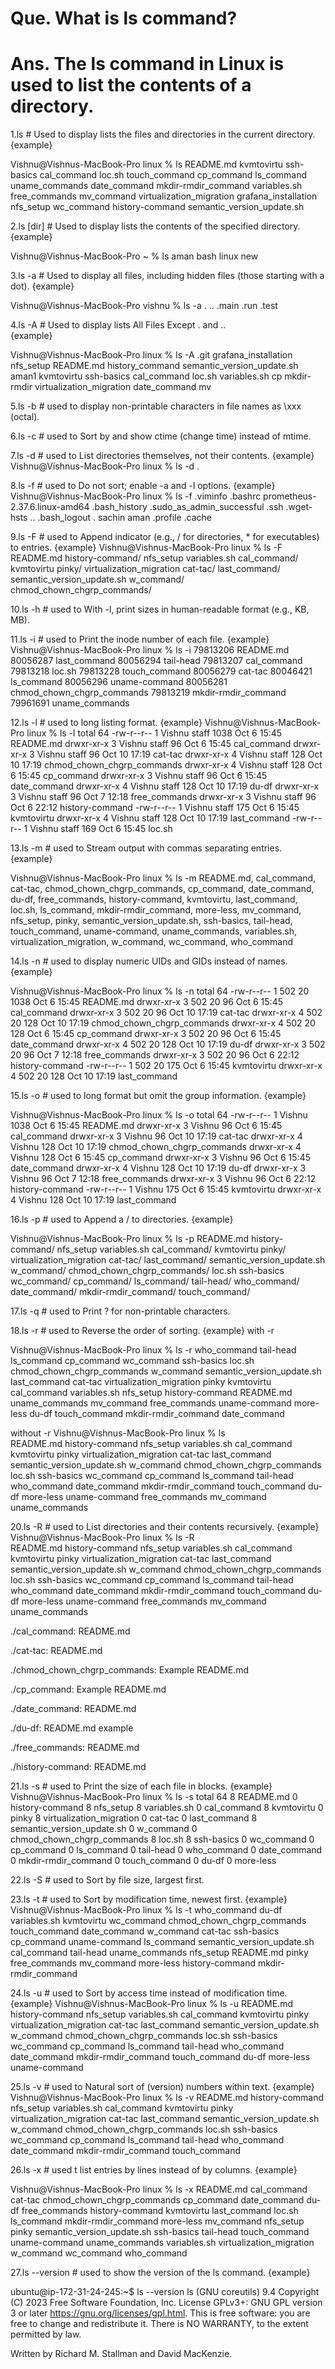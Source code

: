 # Que. What is ls command?
# Ans. The ls command in Linux is used to list the contents of a directory. 

1.ls         # Used to display lists the files and directories in the current directory.
{example}

Vishnu@Vishnus-MacBook-Pro linux % ls
README.md			kvmtovirtu			ssh-basics
cal_command			loc.sh				touch_command
cp_command			ls_command			uname_commands
date_command			mkdir-rmdir_command		variables.sh
free_commands			mv_command			virtualization_migration
grafana_installation		nfs_setup			wc_command
history-command			semantic_version_update.sh

2.ls [dir]   # Used to display lists the contents of the specified directory.
{example}

Vishnu@Vishnus-MacBook-Pro ~ % ls aman
bash	linux	new

3.ls -a    # Used to display all files, including hidden files (those starting with a dot).
{example}

Vishnu@Vishnus-MacBook-Pro vishnu % ls -a
.	..	.main	.run	.test

4.ls -A    # Used to display lists All Files Except . and ..  
{example}

Vishnu@Vishnus-MacBook-Pro linux % ls -A
.git				grafana_installation		nfs_setup
README.md			history_command			semantic_version_update.sh
aman1				kvmtovirtu			ssh-basics
cal_command			loc.sh				variables.sh
cp				mkdir-rmdir			virtualization_migration
date_command			mv

5.ls -b   # used to display non-printable characters in file names as \xxx (octal).

6.ls -c   # used to Sort by and show ctime (change time) instead of mtime.

7.ls -d   # used to  List directories themselves, not their contents.
{example}
Vishnu@Vishnus-MacBook-Pro linux % ls -d
.

8.ls -f   # used  to Do not sort; enable -a and -l options.
{example}
Vishnu@Vishnus-MacBook-Pro linux %  ls -f
.viminfo  .bashrc  prometheus-2.37.6.linux-amd64 .bash_history .sudo_as_admin_successful  .ssh
.wget-hsts  ..	     .bash_logout		 .   sachin	   aman  .profile		    .cache

9.ls -F  # used to Append indicator (e.g., / for directories, * for executables) to entries.
{example}
Vishnu@Vishnus-MacBook-Pro linux % ls -F
README.md			history-command/		nfs_setup			variables.sh
cal_command/			kvmtovirtu			pinky/				virtualization_migration
cat-tac/			last_command/			semantic_version_update.sh	w_command/
chmod_chown_chgrp_commands/	

10.ls -h   # used to With -l, print sizes in human-readable format (e.g., KB, MB).

11.ls -i   # used to Print the inode number of each file.
{example}
Vishnu@Vishnus-MacBook-Pro linux % ls -i
79813206 README.md			80056287 last_command			80056294 tail-head
79813207 cal_command			79813218 loc.sh				79813228 touch_command
80056279 cat-tac			80046421 ls_command			80056296 uname-command
80056281 chmod_chown_chgrp_commands	79813219 mkdir-rmdir_command		79961691 uname_commands

12.ls -l # used to long listing format.
{example}
Vishnu@Vishnus-MacBook-Pro linux % ls -l
total 64
-rw-r--r--  1 Vishnu  staff  1038 Oct  6 15:45 README.md
drwxr-xr-x  3 Vishnu  staff    96 Oct  6 15:45 cal_command
drwxr-xr-x  3 Vishnu  staff    96 Oct 10 17:19 cat-tac
drwxr-xr-x  4 Vishnu  staff   128 Oct 10 17:19 chmod_chown_chgrp_commands
drwxr-xr-x  4 Vishnu  staff   128 Oct  6 15:45 cp_command
drwxr-xr-x  3 Vishnu  staff    96 Oct  6 15:45 date_command
drwxr-xr-x  4 Vishnu  staff   128 Oct 10 17:19 du-df
drwxr-xr-x  3 Vishnu  staff    96 Oct  7 12:18 free_commands
drwxr-xr-x  3 Vishnu  staff    96 Oct  6 22:12 history-command
-rw-r--r--  1 Vishnu  staff   175 Oct  6 15:45 kvmtovirtu
drwxr-xr-x  4 Vishnu  staff   128 Oct 10 17:19 last_command
-rw-r--r--  1 Vishnu  staff   169 Oct  6 15:45 loc.sh

13.ls -m   # used to Stream output with commas separating entries.
{example}

Vishnu@Vishnus-MacBook-Pro linux % ls -m 
README.md, cal_command, cat-tac, chmod_chown_chgrp_commands, cp_command, date_command, du-df, free_commands, history-command, 
kvmtovirtu, last_command, loc.sh, ls_command, mkdir-rmdir_command, more-less, mv_command, nfs_setup, pinky, 
semantic_version_update.sh, ssh-basics, tail-head, touch_command, uname-command, uname_commands, variables.sh, 
virtualization_migration, w_command, wc_command, who_command

14.ls -n  # used to display numeric UIDs and GIDs instead of names.
{example}

Vishnu@Vishnus-MacBook-Pro linux % ls -n
total 64
-rw-r--r--  1 502  20  1038 Oct  6 15:45 README.md
drwxr-xr-x  3 502  20    96 Oct  6 15:45 cal_command
drwxr-xr-x  3 502  20    96 Oct 10 17:19 cat-tac
drwxr-xr-x  4 502  20   128 Oct 10 17:19 chmod_chown_chgrp_commands
drwxr-xr-x  4 502  20   128 Oct  6 15:45 cp_command
drwxr-xr-x  3 502  20    96 Oct  6 15:45 date_command
drwxr-xr-x  4 502  20   128 Oct 10 17:19 du-df
drwxr-xr-x  3 502  20    96 Oct  7 12:18 free_commands
drwxr-xr-x  3 502  20    96 Oct  6 22:12 history-command
-rw-r--r--  1 502  20   175 Oct  6 15:45 kvmtovirtu
drwxr-xr-x  4 502  20   128 Oct 10 17:19 last_command

15.ls -o  # used to long format but omit the group information.
{example}

Vishnu@Vishnus-MacBook-Pro linux % ls -o
total 64
-rw-r--r--  1 Vishnu  1038 Oct  6 15:45 README.md
drwxr-xr-x  3 Vishnu    96 Oct  6 15:45 cal_command
drwxr-xr-x  3 Vishnu    96 Oct 10 17:19 cat-tac
drwxr-xr-x  4 Vishnu   128 Oct 10 17:19 chmod_chown_chgrp_commands
drwxr-xr-x  4 Vishnu   128 Oct  6 15:45 cp_command
drwxr-xr-x  3 Vishnu    96 Oct  6 15:45 date_command
drwxr-xr-x  4 Vishnu   128 Oct 10 17:19 du-df
drwxr-xr-x  3 Vishnu    96 Oct  7 12:18 free_commands
drwxr-xr-x  3 Vishnu    96 Oct  6 22:12 history-command
-rw-r--r--  1 Vishnu   175 Oct  6 15:45 kvmtovirtu
drwxr-xr-x  4 Vishnu   128 Oct 10 17:19 last_command

16.ls -p  # used to Append a / to directories.
{example}

Vishnu@Vishnus-MacBook-Pro linux % ls -p
README.md			history-command/		nfs_setup			variables.sh
cal_command/			kvmtovirtu			pinky/				virtualization_migration
cat-tac/			last_command/			semantic_version_update.sh	w_command/
chmod_chown_chgrp_commands/	loc.sh				ssh-basics			wc_command/
cp_command/			ls_command/			tail-head/			who_command/
date_command/			mkdir-rmdir_command/		touch_command/

17.ls -q   # used to Print ? for non-printable characters.

18.ls -r   # used to Reverse the order of sorting.
{example}
  with -r 

 Vishnu@Vishnus-MacBook-Pro linux % ls -r
who_command			tail-head			ls_command			cp_command
wc_command			ssh-basics			loc.sh				chmod_chown_chgrp_commands
w_command			semantic_version_update.sh	last_command			cat-tac
virtualization_migration	pinky				kvmtovirtu			cal_command
variables.sh			nfs_setup			history-command			README.md
uname_commands			mv_command			free_commands
uname-command			more-less			du-df
touch_command			mkdir-rmdir_command		date_command

without -r 
Vishnu@Vishnus-MacBook-Pro linux % ls   
README.md			history-command			nfs_setup			variables.sh
cal_command			kvmtovirtu			pinky				virtualization_migration
cat-tac				last_command			semantic_version_update.sh	w_command
chmod_chown_chgrp_commands	loc.sh				ssh-basics			wc_command
cp_command			ls_command			tail-head			who_command
date_command			mkdir-rmdir_command		touch_command
du-df				more-less			uname-command
free_commands			mv_command			uname_commands

20.ls -R  # used to List directories and their contents recursively.
{example}
Vishnu@Vishnus-MacBook-Pro linux % ls -R             
README.md			history-command			nfs_setup			variables.sh
cal_command			kvmtovirtu			pinky				virtualization_migration
cat-tac				last_command			semantic_version_update.sh	w_command
chmod_chown_chgrp_commands	loc.sh				ssh-basics			wc_command
cp_command			ls_command			tail-head			who_command
date_command			mkdir-rmdir_command		touch_command
du-df				more-less			uname-command
free_commands			mv_command			uname_commands

./cal_command:
README.md

./cat-tac:
README.md

./chmod_chown_chgrp_commands:
Example		README.md

./cp_command:
Example		README.md

./date_command:
README.md

./du-df:
README.md	example

./free_commands:
README.md

./history-command:
README.md

21.ls -s  # used to Print the size of each file in blocks.
{example}
Vishnu@Vishnus-MacBook-Pro linux % ls -s
total 64
8 README.md			0 history-command		8 nfs_setup			8 variables.sh
0 cal_command			8 kvmtovirtu			0 pinky				8 virtualization_migration
0 cat-tac			0 last_command			8 semantic_version_update.sh	0 w_command
0 chmod_chown_chgrp_commands	8 loc.sh			8 ssh-basics			0 wc_command
0 cp_command			0 ls_command			0 tail-head			0 who_command
0 date_command			0 mkdir-rmdir_command		0 touch_command
0 du-df				0 more-less

22.ls -S  # used to Sort by file size, largest first.

23.ls -t  # used to Sort by modification time, newest first.
{example}
Vishnu@Vishnus-MacBook-Pro linux % ls -t 
who_command			du-df				variables.sh			kvmtovirtu
wc_command			chmod_chown_chgrp_commands	touch_command			date_command
w_command			cat-tac				ssh-basics			cp_command
uname-command			ls_command			semantic_version_update.sh	cal_command
tail-head			uname_commands			nfs_setup			README.md
pinky				free_commands			mv_command
more-less			history-command			mkdir-rmdir_command

24.ls -u  # used to Sort by access time instead of modification time.
{example}
Vishnu@Vishnus-MacBook-Pro linux % ls -u
README.md			history-command			nfs_setup			variables.sh
cal_command			kvmtovirtu			pinky				virtualization_migration
cat-tac				last_command			semantic_version_update.sh	w_command
chmod_chown_chgrp_commands	loc.sh				ssh-basics			wc_command
cp_command			ls_command			tail-head			who_command
date_command			mkdir-rmdir_command		touch_command
du-df				more-less			uname-command

25.ls -v  # used to Natural sort of (version) numbers within text.
{example}
Vishnu@Vishnus-MacBook-Pro linux % ls -v
README.md			history-command			nfs_setup			variables.sh
cal_command			kvmtovirtu			pinky				virtualization_migration
cat-tac				last_command			semantic_version_update.sh	w_command
chmod_chown_chgrp_commands	loc.sh				ssh-basics			wc_command
cp_command			ls_command			tail-head			who_command
date_command			mkdir-rmdir_command		touch_command

26.ls -x  # used t list entries by lines instead of by columns.
{example}

Vishnu@Vishnus-MacBook-Pro linux % ls -x
README.md			cal_command			cat-tac				chmod_chown_chgrp_commands
cp_command			date_command			du-df				free_commands
history-command			kvmtovirtu			last_command			loc.sh
ls_command			mkdir-rmdir_command		more-less			mv_command
nfs_setup			pinky				semantic_version_update.sh	ssh-basics
tail-head			touch_command			uname-command			uname_commands
variables.sh			virtualization_migration	w_command			wc_command
who_command

27.ls --version  # used to show the version of the ls command.
{example}

ubuntu@ip-172-31-24-245:~$ ls --version 
ls (GNU coreutils) 9.4
Copyright (C) 2023 Free Software Foundation, Inc.
License GPLv3+: GNU GPL version 3 or later <https://gnu.org/licenses/gpl.html>.
This is free software: you are free to change and redistribute it.
There is NO WARRANTY, to the extent permitted by law.

Written by Richard M. Stallman and David MacKenzie.
